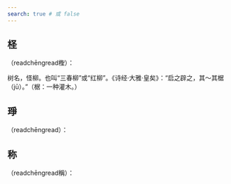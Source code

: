 ```yaml
---
search: true # 或 false
---
```


## 柽

（readchēngread檉）：

树名，怪柳。也叫“三春柳”或“红柳”。《诗经·大雅·皇矣》：“启之辟之，其～其椐（jū）。”（椐：一种灌木。）

## 琤

（readchēngread）：

## 称

（readchēngread稱）：